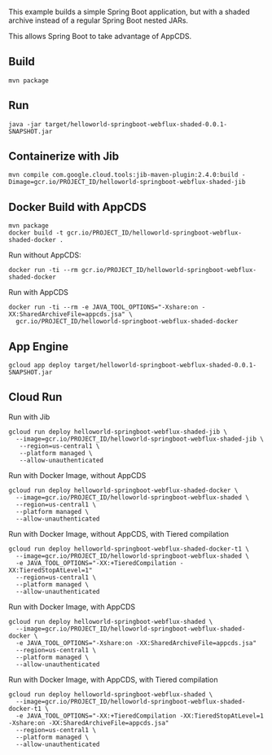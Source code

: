 This example builds a simple Spring Boot application, but with a shaded archive instead
of a regular Spring Boot nested JARs.

This allows Spring Boot to take advantage of AppCDS.

## Build
```
mvn package
```

## Run
```
java -jar target/helloworld-springboot-webflux-shaded-0.0.1-SNAPSHOT.jar
```

## Containerize with Jib
```
mvn compile com.google.cloud.tools:jib-maven-plugin:2.4.0:build -Dimage=gcr.io/PROJECT_ID/helloworld-springboot-webflux-shaded-jib
```

## Docker Build with AppCDS
```
mvn package
docker build -t gcr.io/PROJECT_ID/helloworld-springboot-webflux-shaded-docker .
```

Run without AppCDS:
```
docker run -ti --rm gcr.io/PROJECT_ID/helloworld-springboot-webflux-shaded-docker
```

Run with AppCDS
```
docker run -ti --rm -e JAVA_TOOL_OPTIONS="-Xshare:on -XX:SharedArchiveFile=appcds.jsa" \
  gcr.io/PROJECT_ID/helloworld-springboot-webflux-shaded-docker
```

## App Engine

```
gcloud app deploy target/helloworld-springboot-webflux-shaded-0.0.1-SNAPSHOT.jar 
```

## Cloud Run
Run with Jib
```
gcloud run deploy helloworld-springboot-webflux-shaded-jib \
  --image=gcr.io/PROJECT_ID/helloworld-springboot-webflux-shaded-jib \
   --region=us-central1 \
   --platform managed \
   --allow-unauthenticated
```

Run with Docker Image, without AppCDS
```
gcloud run deploy helloworld-springboot-webflux-shaded-docker \
  --image=gcr.io/PROJECT_ID/helloworld-springboot-webflux-shaded \
  --region=us-central1 \
  --platform managed \
  --allow-unauthenticated
```

Run with Docker Image, without AppCDS, with Tiered compilation
```
gcloud run deploy helloworld-springboot-webflux-shaded-docker-t1 \
  --image=gcr.io/PROJECT_ID/helloworld-springboot-webflux-shaded \
  -e JAVA_TOOL_OPTIONS="-XX:+TieredCompilation -XX:TieredStopAtLevel=1"
  --region=us-central1 \
  --platform managed \
  --allow-unauthenticated
```


Run with Docker Image, with AppCDS
```
gcloud run deploy helloworld-springboot-webflux-shaded \
  --image=gcr.io/PROJECT_ID/helloworld-springboot-webflux-shaded-docker \
  -e JAVA_TOOL_OPTIONS="-Xshare:on -XX:SharedArchiveFile=appcds.jsa"
  --region=us-central1 \
  --platform managed \
  --allow-unauthenticated
```

Run with Docker Image, with AppCDS, with Tiered compilation
```
gcloud run deploy helloworld-springboot-webflux-shaded \
  --image=gcr.io/PROJECT_ID/helloworld-springboot-webflux-shaded-docker-t1 \
  -e JAVA_TOOL_OPTIONS="-XX:+TieredCompilation -XX:TieredStopAtLevel=1 -Xshare:on -XX:SharedArchiveFile=appcds.jsa"
  --region=us-central1 \
  --platform managed \
  --allow-unauthenticated
```
